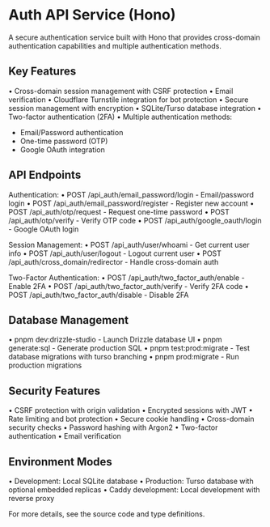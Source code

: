 # Auth API Service (Hono)

A secure authentication service built with Hono that provides cross-domain authentication capabilities and multiple authentication methods.

## Key Features

• Cross-domain session management with CSRF protection
• Email verification
• Cloudflare Turnstile integration for bot protection
• Secure session management with encryption
• SQLite/Turso database integration
• Two-factor authentication (2FA)
• Multiple authentication methods:

- Email/Password authentication
- One-time password (OTP)
- Google OAuth integration

## API Endpoints

Authentication:
• POST /api_auth/email_password/login - Email/password login
• POST /api_auth/email_password/register - Register new account
• POST /api_auth/otp/request - Request one-time password
• POST /api_auth/otp/verify - Verify OTP code
• POST /api_auth/google_oauth/login - Google OAuth login

Session Management:
• POST /api_auth/user/whoami - Get current user info
• POST /api_auth/user/logout - Logout current user
• POST /api_auth/cross_domain/redirector - Handle cross-domain auth

Two-Factor Authentication:
• POST /api_auth/two_factor_auth/enable - Enable 2FA
• POST /api_auth/two_factor_auth/verify - Verify 2FA code
• POST /api_auth/two_factor_auth/disable - Disable 2FA

## Database Management

• pnpm dev:drizzle-studio - Launch Drizzle database UI
• pnpm generate:sql - Generate production SQL
• pnpm test:prod:migrate - Test database migrations with turso branching
• pnpm prod:migrate - Run production migrations

## Security Features

• CSRF protection with origin validation
• Encrypted sessions with JWT
• Rate limiting and bot protection
• Secure cookie handling
• Cross-domain security checks
• Password hashing with Argon2
• Two-factor authentication
• Email verification

## Environment Modes

• Development: Local SQLite database
• Production: Turso database with optional embedded replicas
• Caddy development: Local development with reverse proxy

For more details, see the source code and type definitions.
